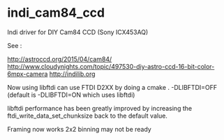 # indi_cam84_ccd
Indi driver for DIY Cam84 CCD (Sony ICX453AQ)

See :

http://astroccd.org/2015/04/cam84/
http://www.cloudynights.com/topic/497530-diy-astro-ccd-16-bit-color-6mpx-camera
http://indilib.org

Now using libftdi can use FTDI D2XX by doing a 
cmake . -DLIBFTDI=OFF
(default is -DLIBFTDI=ON which uses libftdi)

libftdi performance has been greatly improved by increasing the ftdi_write_data_set_chunksize back to the default value.

Framing now works
2x2 binning may not be ready
